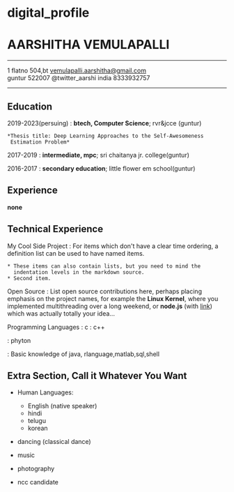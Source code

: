 # digital_profile
AARSHITHA VEMULAPALLI
======================

-------------------     ----------------------------------
1 flatno 504,bt           vemulapalli.aarshitha@gmail.com          
guntur 522007               @twitter_aarshi
india                       8333932757
-------------------     -----------------------------------

Education
---------

2019-2023(persuing)
:   **btech, Computer Science**; rvr&jcce (guntur)

    *Thesis title: Deep Learning Approaches to the Self-Awesomeness
     Estimation Problem*

2017-2019
:   **intermediate, mpc**; sri chaitanya jr. college(guntur)

2016-2017
:   **secondary education**; little flower em school(guntur)

Experience
----------

**none**

Technical Experience
--------------------

My Cool Side Project
:   For items which don't have a clear time ordering, a definition
    list can be used to have named items.

    * These items can also contain lists, but you need to mind the
      indentation levels in the markdown source.
    * Second item.

Open Source
:   List open source contributions here, perhaps placing emphasis on
    the project names, for example the **Linux Kernel**, where you
    implemented multithreading over a long weekend, or **node.js**
    (with [link](http://nodejs.org)) which was actually totally
    your idea...

Programming Languages
:   c
:   c++

: phyton

:   Basic knowledge of java, rlanguage,matlab,sql,shell

Extra Section, Call it Whatever You Want
----------------------------------------

* Human Languages:

     * English (native speaker)
     * hindi
     * telugu
     * korean

* dancing (classical dance)
* music
* photography

* ncc candidate
